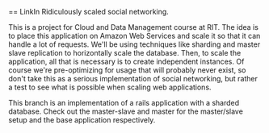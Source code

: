 == LinkIn
Ridiculously scaled social networking.

This is a project for Cloud and Data Management course at RIT. The idea is to place this application on Amazon Web Services and scale it so that it can handle a lot of requests. We'll be using techniques like sharding and master slave replication to horizontally scale the database. Then, to scale the application, all that is necessary is to create independent instances. Of course we're pre-optimizing for usage that will probably never exist, so don't take this as a serious implementation of social networking, but rather a test to see what is possible when scaling web applications.

This branch is an implementation of a rails application with a sharded database. Check out the master-slave and master for the master/slave setup and the base application respectively.
